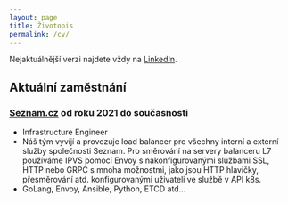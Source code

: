 ```yaml
---
layout: page
title: Životopis
permalink: /cv/
---
```


Nejaktuálnější verzi najdete vždy na [LinkedIn](https://www.linkedin.com/in/kgilich/).

## Aktuální zaměstnání
### [Seznam.cz](https://o.seznam.cz/) od roku 2021 do současnosti
- Infrastructure Engineer
- Náš tým vyvíjí a provozuje load balancer pro všechny interní a externí služby společnosti Seznam. Pro směrování na servery balanceru L7 používáme IPVS pomocí Envoy s nakonfigurovanými službami SSL, HTTP nebo GRPC s mnoha možnostmi, jako jsou HTTP hlavičky, přesměrování atd. konfigurovanými uživateli ve službě v API k8s.
- GoLang, Envoy, Ansible, Python, ETCD atd...

